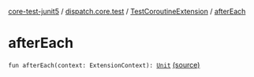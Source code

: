[core-test-junit5](../../index.md) / [dispatch.core.test](../index.md) / [TestCoroutineExtension](index.md) / [afterEach](./after-each.md)

# afterEach

`fun afterEach(context: ExtensionContext): `[`Unit`](https://kotlinlang.org/api/latest/jvm/stdlib/kotlin/-unit/index.html) [(source)](https://github.com/RBusarow/Dispatch/tree/master/core-test-junit5/src/main/java/dispatch/core/test/CoroutineTest.kt#L115)
